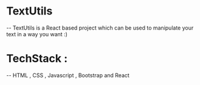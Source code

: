 # TextUtils
-- TextUtils is a React based project which can be used to manipulate your text in a way you want :)

# TechStack :

-- HTML , CSS , Javascript , Bootstrap and React



